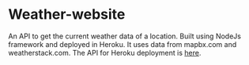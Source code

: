 # Weather-website
An API to get the current weather data of a location. Built using NodeJs framework and deployed in Heroku. It uses data from mapbx.com and weatherstack.com.
The API for Heroku deployment is [here](https://mssrk-weather-app.herokuapp.com/).
